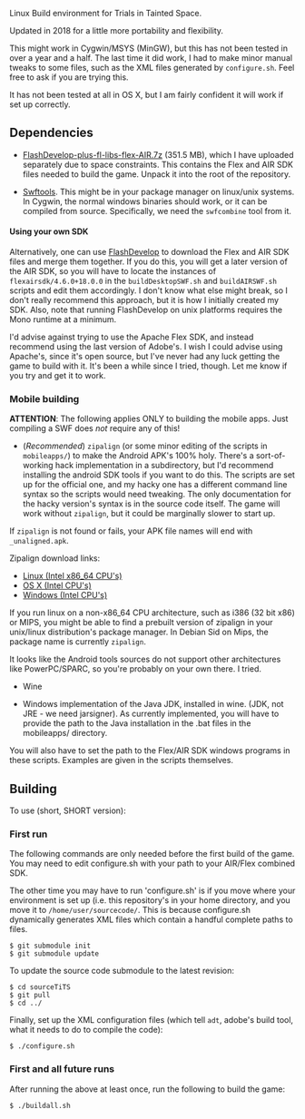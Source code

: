 Linux Build environment for Trials in Tainted Space.

Updated in 2018 for a little more portability and flexibility.

This might work in Cygwin/MSYS (MinGW), but this has not been tested in over
a year and a half. The last time it did work, I had to make minor manual tweaks
to some files, such as the XML files generated by `configure.sh`. Feel free to
ask if you are trying this.

It has not been tested at all in OS X, but I am fairly confident it will
work if set up correctly.

## Dependencies
* [FlashDevelop-plus-fl-libs-flex-AIR.7z](https://mega.nz/#!bgY20bRD!6lEiUof-GS-Jkkhv3DGbSuHoc2OhvZjVqknpe7K2N0w) 
(351.5 MB), which I have uploaded separately due to space constraints. This
contains the Flex and AIR SDK files needed to build the game. Unpack it into
the root of the repository.

* [Swftools](http://www.swftools.org/about.html). This might be in your package
manager on linux/unix systems. In Cygwin, the normal windows binaries should
work, or it can be compiled from source. Specifically, we need the
`swfcombine` tool from it.

#### Using your own SDK
Alternatively, one can use [FlashDevelop](http://www.flashdevelop.org/) to
download the Flex and AIR SDK files and merge them together. If you do this,
you will get a later version of the AIR SDK, so you will have to locate the
instances of `flexairsdk/4.6.0+18.0.0` in the `buildDesktopSWF.sh` and
`buildAIRSWF.sh` scripts and edit them accordingly. I don't know what else
might break, so I don't really recommend this approach, but it is how I
initially created my SDK.
Also, note that running FlashDevelop on unix platforms requires the Mono
runtime at a minimum.

I'd advise against trying to use the Apache Flex SDK, and instead recommend
using the last version of Adobe's. I wish I could advise using Apache's, since
it's open source, but I've never had any luck getting the game to build with
it. It's been a while since I tried, though. Let me know if you try and get it
to work.

### Mobile building
**ATTENTION**: The following applies ONLY to building the mobile apps. Just
compiling a SWF does _not_ require any of this!

* (*Recommended*) `zipalign` (or some minor editing of the scripts in `mobileapps/`) to
make the Android APK's 100% holy. There's a sort-of-working hack implementation
in a subdirectory, but I'd recommend installing the android SDK tools if you
want to do this. The scripts are set up for the official one, and my hacky one
has a different command line syntax so the scripts would need tweaking. The
only documentation for the hacky version's syntax is in the source code itself.
The game will work without `zipalign`, but it could be marginally slower to
start up.

If `zipalign` is not found or fails, your APK file names will end
with `_unaligned.apk`.

Zipalign download links:
* [Linux (Intel x86_64 CPU's)](https://dl.google.com/android/repository/platform-tools-latest-linux.zip)
* [OS X (Intel CPU's)](https://dl.google.com/android/repository/platform-tools-latest-darwin.zip)
* [Windows (Intel CPU's)](https://dl.google.com/android/repository/platform-tools-latest-windows.zip)

If you run linux on a non-x86_64 CPU architecture, such as i386 (32 bit x86)
or MIPS, you might be able to find a prebuilt version of zipalign in your
unix/linux distribution's package manager. In Debian Sid on Mips, the package
name is currently `zipalign`.

It looks like the Android tools sources do not support other architectures like
PowerPC/SPARC, so you're probably on your own there. I tried.

* Wine

* Windows implementation of the Java JDK, installed in wine. (JDK, not JRE -
we need jarsigner). As currently implemented, you will have to provide the path to the Java
installation in the .bat files in the mobileapps/ directory.

You will also have to set the path to the Flex/AIR SDK windows programs in
these scripts. Examples are given in the scripts themselves.

## Building
To use (short, SHORT version):

### First run

The following commands are only needed before the first build of the game.
You may need to edit configure.sh with your path to your AIR/Flex combined SDK.

The other time you may have to run 'configure.sh' is if you move where your
environment is set up (i.e. this repository's in your home directory, and you
move it to `/home/user/sourcecode/`. This is because configure.sh dynamically
generates XML files which contain a handful complete paths to files.

    $ git submodule init
    $ git submodule update

To update the source code submodule to the latest revision:

    $ cd sourceTiTS
    $ git pull
    $ cd ../

Finally, set up the XML configuration files (which tell `adt`, adobe's build
tool, what it needs to do to compile the code):

    $ ./configure.sh

### First and all future runs

After running the above at least once, run the following to build the game:

    $ ./buildall.sh

